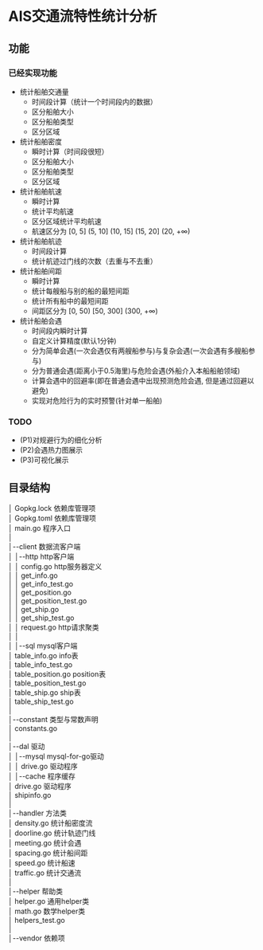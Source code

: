 # AIS交通流特性统计分析

## 功能
### 已经实现功能
* 统计船舶交通量
    * 时间段计算（统计一个时间段内的数据）
    * 区分船舶大小
    * 区分船舶类型
    * 区分区域
* 统计船舶密度
    * 瞬时计算（时间段很短）
    * 区分船舶大小
    * 区分船舶类型
    * 区分区域
* 统计船舶航速
    * 瞬时计算
    * 统计平均航速
    * 区分区域统计平均航速
    * 航速区分为 [0, 5] (5, 10] (10, 15] (15, 20] (20, +∞)
* 统计船舶航迹
    * 时间段计算
    * 统计航迹过门线的次数（去重与不去重）
* 统计船舶间距
    * 瞬时计算
    * 统计每艘船与别的船的最短间距
    * 统计所有船中的最短间距
    * 间距区分为 [0, 50) [50, 300] (300, +∞)
* 统计船舶会遇
    * 时间段内瞬时计算
    * 自定义计算精度(默认1分钟)
    * 分为简单会遇(一次会遇仅有两艘船参与)与复杂会遇(一次会遇有多艘船参与)
    * 分为普通会遇(距离小于0.5海里)与危险会遇(外船介入本船船舶领域)
    * 计算会遇中的回避率(即在普通会遇中出现预测危险会遇, 但是通过回避以避免)
    * 实现对危险行为的实时预警(针对单一船舶)

### TODO
* (P1)对规避行为的细化分析
* (P2)会遇热力图展示
* (P3)可视化展示

## 目录结构  
│  Gopkg.lock 依赖库管理项  
│  Gopkg.toml 依赖库管理项  
│  main.go 程序入口  
│  
│--client 数据流客户端  
│  │--http http客户端  
│  │      config.go http服务器定义  
│  │      get_info.go  
│  │      get_info_test.go  
│  │      get_position.go  
│  │      get_position_test.go  
│  │      get_ship.go  
│  │      get_ship_test.go  
│  │      request.go http请求聚类  
│  │  
│  │--sql mysql客户端  
│          table_info.go info表  
│          table_info_test.go  
│          table_position.go position表  
│          table_position_test.go  
│          table_ship.go ship表  
│          table_ship_test.go  
│  
│--constant 类型与常数声明  
│      constants.go  
│  
│--dal 驱动  
│  │--mysql mysql-for-go驱动  
│  │      drive.go  驱动程序  
│  │--cache 程序缓存  
│          drive.go  驱动程序  
│          shipinfo.go  
│  
│--handler 方法类  
│      density.go 统计船密度流  
│      doorline.go 统计轨迹门线  
│      meeting.go 统计会遇  
│      spacing.go 统计船间距  
│      speed.go 统计船速  
│      traffic.go 统计交通流  
│  
│--helper 帮助类  
│      helper.go  通用helper类  
│      math.go  数学helper类  
│      helpers_test.go  
│  
│--vendor 依赖项  
